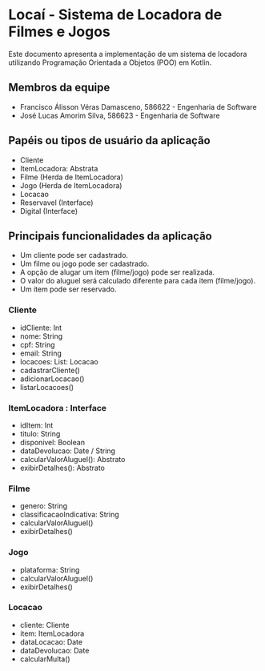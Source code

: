 # Locaí - Sistema de Locadora de Filmes e Jogos
Este documento apresenta a implementação de um sistema de locadora utilizando Programação Orientada a Objetos (POO) em Kotlin.

## Membros da equipe
- Francisco Álisson Véras Damasceno, 586622 - Engenharia de Software
- José Lucas Amorim Silva, 586623 - Engenharia de Software

## Papéis ou tipos de usuário da aplicação

- Cliente
- ItemLocadora: Abstrata
- Filme (Herda de ItemLocadora)
- Jogo (Herda de ItemLocadora)
- Locacao
- Reservavel (Interface)
- Digital (Interface)

## Principais funcionalidades da aplicação
- Um cliente pode ser cadastrado.
- Um filme ou jogo pode ser cadastrado.
- A opção de alugar um item (filme/jogo) pode ser realizada.
- O valor do aluguel será calculado diferente para cada item (filme/jogo).
- Um item pode ser reservado.

### Cliente
- idCliente: Int
- nome: String
- cpf: String
- email: String
- locacoes: List: Locacao 
- cadastrarCliente()
- adicionarLocacao()
- listarLocacoes()

### ItemLocadora : Interface
- idItem: Int
- titulo: String
- disponivel: Boolean
- dataDevolucao: Date / String
- calcularValorAluguel(): Abstrato
- exibirDetalhes(): Abstrato

### Filme
- genero: String
- classificacaoIndicativa: String
- calcularValorAluguel()
- exibirDetalhes()

### Jogo
- plataforma: String
- calcularValorAluguel()
- exibirDetalhes()

### Locacao
- cliente: Cliente
- item: ItemLocadora
- dataLocacao: Date
- dataDevolucao: Date
- calcularMulta()
